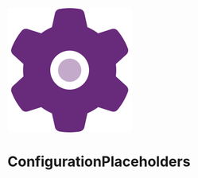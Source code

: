 <img width="250px" src="https://github.com/DaveSenn/ConfigurationPlaceholders/blob/master/data/icon_500.png" />

# ConfigurationPlaceholders
